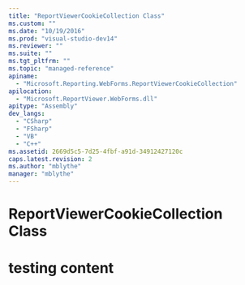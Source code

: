 ```yaml
---
title: "ReportViewerCookieCollection Class"
ms.custom: ""
ms.date: "10/19/2016"
ms.prod: "visual-studio-dev14"
ms.reviewer: ""
ms.suite: ""
ms.tgt_pltfrm: ""
ms.topic: "managed-reference"
apiname: 
  - "Microsoft.Reporting.WebForms.ReportViewerCookieCollection"
apilocation: 
  - "Microsoft.ReportViewer.WebForms.dll"
apitype: "Assembly"
dev_langs: 
  - "CSharp"
  - "FSharp"
  - "VB"
  - "C++"
ms.assetid: 2669d5c5-7d25-4fbf-a91d-34912427120c
caps.latest.revision: 2
ms.author: "mblythe"
manager: "mblythe"
---
```

# ReportViewerCookieCollection Class
# testing content